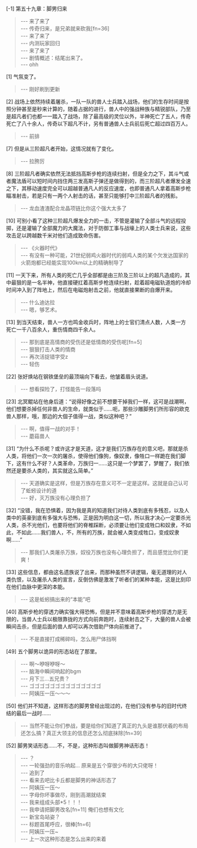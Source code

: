 
[-1] 第五十九章：脚男归来
>--- 来了来了<br>
>--- 传奇归来，是兄弟就来砍我[fn=36]<br>
>--- 来了来了<br>
>--- 内测玩家回归<br>
>--- 来了来了<br>
>--- 剧情概述：结尾出来了。<br>
>--- ohh<br>

[1] 气氛变了。
>--- 刚好刷到更新<br>

[2] 战场上依然持续着屠杀，一队一队的兽人士兵踏入战场，他们的生存时间是按照分钟甚至是秒来计算的，随着占据的进行，兽人中的强战种族与精锐部队，乃至是超凡者们也都一一踏入了战场，除了最高级的灵位以外，半神死亡了五人，传奇死亡了八十余人，传奇以下超凡不计，另有普通兽人士兵前后死亡超过四百万人。
>--- 前排<br>

[7] 但是从三阶超凡者开始，这情况就有了变化。
>--- 拉胯厉<br>

[8] 三阶超凡者确实依然无法抵挡高斯步枪的连续扫射，但是全力之下，其斗气或者魔法盾可以短时间内挡住两三发高斯子弹还是做得到的，而三阶超凡者爆发全速之下，其移动速度完全可以超越普通凡人的反应速度，也即普通凡人拿着高斯步枪瞄准射击，若是只有一两个人射击的话，甚至只能够打中三阶超凡者的残影。
>--- 龙血渣渣配合龙晶项链比你这个强大太多了<br>

[10] 可别小看了这种三阶超凡爆发全力的一击，不管是灌输了全部斗气的远程投掷，还是灌输了全部魔力的大魔法，对于防御工事与战壕上的人类士兵来说，这些攻击足以跨越数千米对他们造成致命伤害。
>--- 《火器时代》<br>
>--- 有没有一种可能，21世纪弱鸡火器时代的弱鸡人类的某个欠发达国家的火箭炮都已经能实现100km以上的精确制导了<br>

[11] 一天下来，所有人类的死亡几乎全部都是由三阶及三阶以上的超凡造成的，其中最狠的是一名半神，他直接硬扛着高斯步枪连续扫射，趁着超电磁轨道炮的冷却时间冲入到了阵地上，然后在电磁炮射击之前，他就直接果断的自爆开来。
>--- 什么迪达拉<br>
>--- 嗯，够艺术。<br>

[13] 到当天结束，兽人一方也鸣金收兵时，阵地上的士官们清点人数，人类一方死亡一千八百余人，重伤情商四千余人。
>--- 那到底是高情商的受伤还是低情商的受伤呢[fn=5]<br>
>--- 狠狠打击人类的情商<br>
>--- 再次活捉错字受z<br>
>--- 轻伤<br>

[22] 张好焕站在钢铁堡垒的最顶端向下看去，他皱着眉头说道。
>--- 想看探险了，打怪能告一段落吗<br>

[23] 北冥鲲站在他身后道：“说得好像之前不想要干掉我们一样，这可是战潮啊，他们想要杀掉任何非兽人的生命，就类似于……呃，那些沙雕脚男们所形容的欧克兽人那样，哦，那边的大個子值得一战，类似这种吧？”
>--- 啊，值得一战的对手！<br>
>--- 蘑菇兽人<br>

[31] “为什么不杀呢？或许这才是天道，这才是我们万族存在的意义吧，那就是杀人类，将他们一次一次的屠杀，使得他们像狗，像奴隶，像牲口一样跪在我们脚下，这有什么不好？人类革命，万族归一……这只是一个梦罢了，梦醒了，我们依然还是要杀人类的，其实就这么简单。”
>--- 天道确实是这样，但是万族存在意义可不一定是这样。这就是自己认可了蚯蚓设计的道<br>
>--- 好，灭万族没有心理负担了<br>

[32] “没错，我在恐惧着，因为我是真的知道我们对待人类到底有多残忍，以及人类中的英豪到底有多强大与恐怖，正是因为明白这一切，所以我才决心一定要杀光人类，杀不光他们，也要将他们的脊椎踩断，必须要让他们变成牲口和奴隶，不如此，不如此……我们兽人，不，所有的万族，就会被人类变成牲口，变成奴隶啊……”
>--- 那我们人类屠杀万族，奴役万族也没有心理负担了，而且感觉比你们更爽！<br>

[33] 这些信息，都由这名遗族说了出来，而那种虽然不讲逻辑，毫无道理的对人类仇恨，以及屠杀人类的宣言，反倒仿佛是激发了听者们的某种本能，这是比刻印在他们血脉中更深的本能。
>--- 这是蚯蚓搞出来的“本能”吧<br>

[40] 高斯步枪的穿透力确实强大得恐怖，但是并不意味着高斯步枪的穿透力是无限的，当兽人士兵以极限靠拢的方式向前奔跑时，连续射击之下，大量的兽人会被瞬间击杀，但是后面的兽人却可以再次借助尸体向前推进了。
>--- 不是直接打成稀碎吗，怎么用尸体挡啊<br>

[49] 五个脚男以诡异的形态站在了那里。
>--- 啊～咿呀咿呀～<br>
>--- 脑海中瞬间响起的bgm<br>
>--- 月下三…五兄贵？<br>
>--- ゴゴゴゴゴゴゴゴゴゴゴゴゴゴ<br>
>--- 阿姨压一压～～～<br>

[50] 他们并不知道，这样形态的脚男曾经出现过的，在他们没有参与的旧时代终结的最后一战时……
>--- 当然不能让你们参战，要是给你们知道了真正的九头是谁那伏羲的布局还怎么搞？真正大领主的信息还怎么彻底抹除[fn=39]<br>

[52] 脚男笑话形态……不，不是，这种形态叫做脚男神话形态！
>--- ？<br>
>--- 一轮强劲的音乐响起...
原来是五个穿很少布的大只佬呀！<br>
>--- 追到了<br>
>--- 看来去吧比卡丘都是脚男的神话形态了<br>
>--- 阿姨压一压～<br>
>--- 字母你坏事做尽，刚到高潮就结束<br>
>--- 我来组成头部*5！！！<br>
>--- 我申请把脚男改名[fn=11]  俺们也想有文化<br>
>--- 新宝岛站姿？<br>
>--- 标题首尾呼应，很棒[fn=6]<br>
>--- 阿姨压一压~<br>
>--- 上一次这种形态是怎么出来的来着<br>
